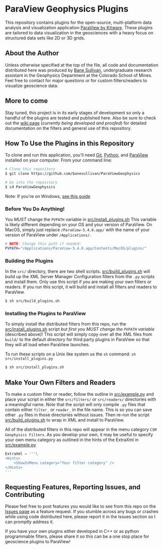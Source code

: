 # ParaView Geophysics Plugins
This repository contains plugins for the open-source, multi-platform data analysis and visualization application [ParaView by Kitware](https://www.paraview.org). These plugins are tailored to data visualization in the geosciences with a heavy focus on structured data sets like 2D or 3D grids.

## About the Author
Unless otherwise specified at the top of the file, all code and documentation distributed here was produced by [Bane Sullivan](https://github.com/banesullivan/), undergraduate research assistant in the Geophysics Department at the Colorado School of Mines. Feel free to contact for major questions or for custom filters/readers to visualize geoscience data.

## More to come

Stay tuned, this project is in its early stages of development so only a handful of the plugins are tested and published here. Also be sure to check out the [wiki page](https://github.com/banesullivan/ParaViewGeophysics/wiki) (*currently being developed and proofed*) for detailed documentation on the filters and general use of this repository.

## How To Use the Plugins in this Repository

To clone and run this application, you'll need [Git](https://git-scm.com), [Python](https://www.python.org/downloads/), and [ParaView](https://www.paraview.org/download/) installed on your computer. From your command line:

```bash
# Clone this repository
$ git clone https://github.com/banesullivan/ParaViewGeophysics

# Go into the repository
$ cd ParaViewGeophysics

```

Note: If you're on Windows, [see this guide](https://devtidbits.com/2011/07/01/cygwin-walkthrough-and-beginners-guide-is-it-linux-for-windows-or-a-posix-compatible-alternative-to-powershell/)

### Before You Do Anything!

You *MUST* change the `PVPATH` variable in [src/install_plugins.sh](src/install_plugins.sh) This variable is likely different depending on your OS and your version of ParaView. On MacOS, simply just replace `/ParaView-5.4.0.app/` with the name of your version of ParaView under `/Applications/`.

```bash
# NOTE: Change this path if needed:
PVPATH="/Applications/ParaView-5.4.0.app/Contents/MacOS/plugins/"
```


### Building the Plugins

In the `src/` directory, there are two shell scripts. [src/build_plugins.sh](src/build_plugins.sh) will build up the XML Server Manager Configuration filters from the `.py` scripts and install them. Only use this script if you are making your own filters or readers. If you run this script, it will build and install all filters and readers to ParaView.

```bash
$ sh src/build_plugins.sh
```

### Installing the Plugins to ParaView

To simply install the distributed filters from this repo, run the [src/install_plugins.sh](src/install_plugins.sh) script *but first you MUST change the `PVPATH` variable* (described above)! This script will simply copy over all the XML files from `build/` to the default directory for third party plugins in ParaView so that they will all load when ParaView launches.

To run these scripts on a Unix like system us the `sh` command: `sh src/install_plugins.py`

```bash
$ sh src/install_plugins.sh
```


## Make Your Own Filters and Readers

To make a custom filter or reader, follow the outline in [src/example.py](src/example.py) and place your script in either the `src/filters/` or `src/readers/` directories with a meaningful name. *Note* that the script will only compile `.py` files that contain either `filter_` or `reader_` in the file name. This is so you can save other `.py` files in those directories without issues. Then re-run the script [src/build_plugins.sh](src/build_plugins.sh) to wrap in XML and install to ParaView.

All of the distributed filters in this repo will appear in the menu category `CSM Geophysics Filters`. As you develop your own, it may be useful to specify your own menu category as outlined in the hints of the ExtraXml in [src/example.py](src/example.py)

```python
ExtraXml = '''\
<Hints>
    <ShowInMenu category="Your filter category" />
</Hints>
'''
```

## Requesting Features, Reporting Issues, and Contributing
Please feel free to post features you would like to see from this repo on the [Issues page](https://github.com/banesullivan/ParaViewGeophysics/issues) as a feature request. If you stumble across any bugs or crashes while using code distributed here, please report it in the Issues section so I can promptly address it.

If you have your own plugins either developed in C++ or as python programmable filters, please share it so this can be a one stop place for geoscience plugins to ParaView!
